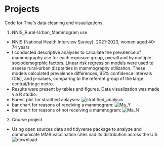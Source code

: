 # Projects
Code for Tina's data cleaning and visualizations.

1. NNIS_Rural-Urban_Mammogram use
- NNIS (National Health Interview Survey), 2021-2023, women aged 40-74 years
- I conducted descriptive analyses to calculate the prevalence of mammography use for each exposure group, overall and by multiple sociodemogrphic factors. Linear risk regression models were used to assess rural-urban disparities in mammography utilization. These models calculated prevalence differences, 95% confidence intervals (CIs), and p-values, comparing to the referent group of the large central/fringe metro.
- Results were present by tables and figures. Data visualization was made via R studio.
- Forest plot for stratified anlayses: ![stratified_analysis](https://github.com/user-attachments/assets/ff86d704-97d8-4cd5-90bb-ea33b45ca665)
- bar chart for reasons of receiving a mammogram: ![Ma_Y](https://github.com/user-attachments/assets/7e368049-46dc-41bb-92a9-3c917154ff6b)
- bar chart for reasons of not receiving a mammogram: ![Ma_N](https://github.com/user-attachments/assets/52736232-ef87-4153-8031-2fa42b437f9b)

2. Course project
- Using open sources data and tidyverse package to analyze and communicate MMR vaccination rates nad its distribution across the U.S.
![download](https://github.com/user-attachments/assets/20b5cd32-6f9b-4f7f-a4a7-a56f764bc946)
